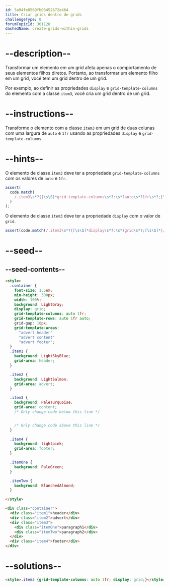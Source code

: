 ```yaml
---
id: 5a94fe8569fb03452672e464
title: Criar grids dentro de grids
challengeType: 0
forumTopicId: 301128
dashedName: create-grids-within-grids
---
```


# --description--

Transformar um elemento em um grid afeta apenas o comportamento de seus elementos filhos diretos. Portanto, ao transformar um elemento filho em um grid, você tem um grid dentro de um grid.

Por exemplo, ao definir as propriedades `display` e `grid-template-columns` do elemento com a classe `item3`, você cria um grid dentro de um grid.

# --instructions--

Transforme o elemento com a classe `item3` em um grid de duas colunas com uma largura de `auto` e `1fr` usando as propriedades `display` e `grid-template-columns`.

# --hints--

O elemento de classe `item3` deve ter a propriedade `grid-template-columns` com os valores de `auto` e `1fr`.

```js
assert(
  code.match(
    /.item3\s*?{[\s\S]*grid-template-columns\s*?:\s*?auto\s*?1fr\s*?;[\s\S]*}/gi
  )
);
```

O elemento de classe `item3` deve ter a propriedade `display` com o valor de `grid`.

```js
assert(code.match(/.item3\s*?{[\s\S]*display\s*?:\s*?grid\s*?;[\s\S]*}/gi));
```

# --seed--

## --seed-contents--

```html
<style>
  .container {
    font-size: 1.5em;
    min-height: 300px;
    width: 100%;
    background: LightGray;
    display: grid;
    grid-template-columns: auto 1fr;
    grid-template-rows: auto 1fr auto;
    grid-gap: 10px;
    grid-template-areas:
      "advert header"
      "advert content"
      "advert footer";
  }
  .item1 {
    background: LightSkyBlue;
    grid-area: header;
  }

  .item2 {
    background: LightSalmon;
    grid-area: advert;
  }

  .item3 {
    background: PaleTurquoise;
    grid-area: content;
    /* Only change code below this line */


    /* Only change code above this line */
  }

  .item4 {
    background: lightpink;
    grid-area: footer;
  }

  .itemOne {
    background: PaleGreen;
  }

  .itemTwo {
    background: BlanchedAlmond;
  }

</style>

<div class="container">
  <div class="item1">header</div>
  <div class="item2">advert</div>
  <div class="item3">
    <div class="itemOne">paragraph1</div>
    <div class="itemTwo">paragraph2</div>
  </div>
  <div class="item4">footer</div>
</div>
```

# --solutions--

```html
<style>.item3 {grid-template-columns: auto 1fr; display: grid;}</style>
```

